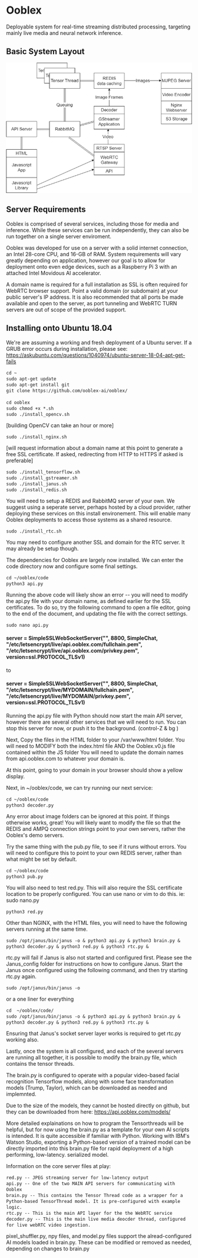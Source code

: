 # Ooblex
Deployable system for real-time streaming distributed processing, targeting mainly live media and neural network inference.

## Basic System Layout
![Flow](untitled_diagram.png)

## Server Requirements

Ooblex is comprised of several services, including those for media and inference. While these services can be run independently, they can also be run together on a single server enviroment.

Ooblex was developed for use on a server with a solid internet connection, an Intel 28-core CPU, and 16-GB of RAM. System requirements will vary greatly depending on application, however our goal is to allow for deployment onto even edge devices, such as a Raspberry Pi 3 with an attached Intel Movidous AI accelerator.

A domain name is required for a full installation as SSL is often required for WebRTC browser support. Point a valid domain (or subdomain) at your public server's IP address.
It is also recommended that all ports be made available and open to the server, as port tunneling and WebRTC TURN servers are out of scope of the provided support.

## Installing onto Ubuntu 18.04

We're are assuming a working and fresh deployment of a Ubuntu server. 
If a GRUB error occurs during installation, please see: https://askubuntu.com/questions/1040974/ubuntu-server-18-04-apt-get-fails
```
cd ~
sudo apt-get update
sudo apt-get install git
git clone https://github.com/ooblex-ai/ooblex/

cd ooblex
sudo chmod +x *.sh
sudo ./install_opencv.sh
```
[building OpenCV can take an hour or more]
```
sudo ./install_nginx.sh
```
[will request information about a domain name at this point to generate a free SSL certificate. If asked, redirecting from HTTP to HTTPS if asked is preferable]
```
sudo ./install_tensorflow.sh
sudo ./install_gstreamer.sh
sudo ./install_janus.sh
sudo ./install_redis.sh
```
You will need to setup a REDIS and RabbitMQ server of your own. We suggest using a seperate server, perhaps hosted by a cloud provider, rather deploying these services on this install environement.  This will enable many Ooblex deployments to access those systems as a shared resource.

```
sudo ./install_rtc.sh
```
You may need to configure another SSL and domain for the RTC server. It may already be setup though.

The dependencies for Ooblex are largely now installed. We can enter the code directory now and configure some final settings.

```
cd ~/ooblex/code
python3 api.py
```
Running the above code will likely show an error -- you will need to modify the api.py file with your domain name, as defined earlier for the SSL certificates. To do so, try the following command to open a file editor, going to the end of the document, and updating the file with the correct settings. 

```
sudo nano api.py
```
#### server = SimpleSSLWebSocketServer("", 8800, SimpleChat, "/etc/letsencrypt/live/api.ooblex.com/fullchain.pem", "/etc/letsencrypt/live/api.ooblex.com/privkey.pem", version=ssl.PROTOCOL_TLSv1)
to
#### server = SimpleSSLWebSocketServer("", 8800, SimpleChat, "/etc/letsencrypt/live/MYDOMAIN/fullchain.pem", "/etc/letsencrypt/live/MYDOMAIN/privkey.pem", version=ssl.PROTOCOL_TLSv1)

Running the api.py file with Python should now start the main API server, however there are several other services that we will need to run.  You can stop this server for now, or push it to the background. (control-Z & bg )

Next, Copy the files in the HTML folder to your /var/www/html folder.
You will need to MODIFY both the index.html file AND the Ooblex.v0.js file contained within the JS folder
You will need to update the domain names from api.ooblex.com to whatever your domain is.

At this point, going to your domain in your browser should show a yellow display. 

Next, in ~/ooblex/code, we can try running our next service:

```
cd ~/ooblex/code
python3 decoder.py
```

Any error about image folders can be ignored at this point. If things otherwise works, great! You will likely want to modify the file so that the REDIS and AMPQ connection strings point to your own servers, rather the Ooblex's demo servers.

Try the same thing with the pub.py file, to see if it runs without errors. You will need to configure this to point to your own REDIS server, rather than what might be set by default.

```
cd ~/ooblex/code
python3 pub.py
```

You will also need to test red.py.  This will also require the SSL certificate location to be properly configured. You can use nano or vim to do this. ie: sudo nano.py  

```
python3 red.py
```

Other than NGINX, with the HTML files, you will need to have the following servers running at the same time.

```
sudo /opt/janus/bin/janus -o & python3 api.py & python3 brain.py & python3 decoder.py & python3 red.py & python3 rtc.py &
```
rtc.py will fail if Janus is also not started and configured first.  Please see the Janus_config folder for instructions on how to configure Janus.  Start the Janus once configured using the following command, and then try starting rtc.py again.
```
sudo /opt/janus/bin/janus -o
```

or a one liner for everything
```
cd  ~/ooblex/code/
sudo /opt/janus/bin/janus -o & python3 api.py & python3 brain.py & python3 decoder.py & python3 red.py & python3 rtc.py &
```

Ensuring that Janus's socket server layer works is required to get rtc.py working also. 

Lastly, once the system is all configured, and each of the several servers are running all together, it is possible to modify the brain.py file, which contains the tensor threads.

The brain.py is configured to operate with a popular video-based facial recognition Tensorflow models, along with some face transformation models (Trump, Taylor), which can be downloaded as needed and implemnted. 

Due to the size of the models, they cannot be hosted directly on github, but they can be downloaded from here: https://api.ooblex.com/models/

More detailed explainations on how to program the Tensorthreads will be helpful, but for now using the brain.py as a template for your own AI scripts is intended. It is quite accessible if familiar with Python. Working with IBM's Watson Studio, exporting a Python-based version of a trained model can be directly imported into this brain.py file for rapid deployment of a high performing, low-latency. serialized model.

Information on the core server files at play:
```
red.py -- JPEG streaming server for low-latency output
api.py -- One of the two MAIN API servers for communicating with Ooblex
brain.py -- This contains the Tensor Thread code as a wrapper for a Python-based TensorThread model. It is pre-configured with example logic.
rtc.py -- This is the main API layer for the the WebRTC service
decoder.py -- This is the main live media deocder thread, configured for live webRTC video ingestion.
```
pixel_shuffler.py, npy files, and model.py files support the alread-configured AI models loaded in brain.py.  These can be modified or removed as needed, depending on changes to brain.py


